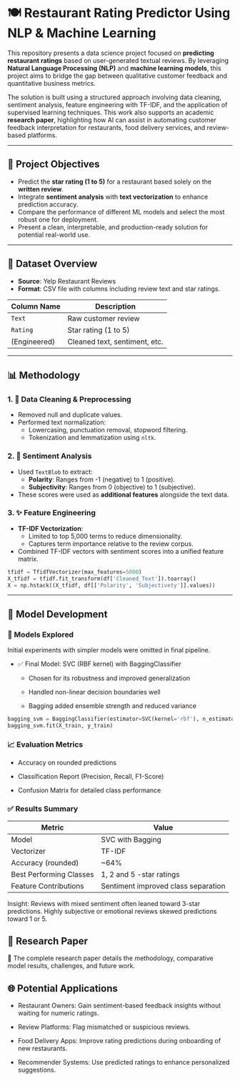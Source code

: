 # 🍽️ Restaurant Rating Predictor Using NLP & Machine Learning

This repository presents a data science project focused on **predicting restaurant ratings** based on user-generated textual reviews. By leveraging **Natural Language Processing (NLP)** and **machine learning models**, this project aims to bridge the gap between qualitative customer feedback and quantitative business metrics.

The solution is built using a structured approach involving data cleaning, sentiment analysis, feature engineering with TF-IDF, and the application of supervised learning techniques. This work also supports an academic **research paper**, highlighting how AI can assist in automating customer feedback interpretation for restaurants, food delivery services, and review-based platforms.

---

## 🧠 Project Objectives

- Predict the **star rating (1 to 5)** for a restaurant based solely on the **written review**.
- Integrate **sentiment analysis** with **text vectorization** to enhance prediction accuracy.
- Compare the performance of different ML models and select the most robust one for deployment.
- Present a clean, interpretable, and production-ready solution for potential real-world use.

---

## 📂 Dataset Overview

- **Source**: Yelp Restaurant Reviews  
- **Format**: CSV file with columns including review text and star ratings.

| Column Name | Description                  |
|-------------|------------------------------|
| `Text`      | Raw customer review          |
| `Rating`    | Star rating (1 to 5)         |
| (Engineered)| Cleaned text, sentiment, etc.|

---

## 📊 Methodology

### 1. 🧹 Data Cleaning & Preprocessing
- Removed null and duplicate values.
- Performed text normalization:
  - Lowercasing, punctuation removal, stopword filtering.
  - Tokenization and lemmatization using `nltk`.

### 2. 💬 Sentiment Analysis
- Used `TextBlob` to extract:
  - **Polarity**: Ranges from -1 (negative) to 1 (positive).
  - **Subjectivity**: Ranges from 0 (objective) to 1 (subjective).
- These scores were used as **additional features** alongside the text data.

### 3. ✨ Feature Engineering
- **TF-IDF Vectorization**:
  - Limited to top 5,000 terms to reduce dimensionality.
  - Captures term importance relative to the review corpus.
- Combined TF-IDF vectors with sentiment scores into a unified feature matrix.

```python
tfidf = TfidfVectorizer(max_features=5000)
X_tfidf = tfidf.fit_transform(df['Cleaned_Text']).toarray()
X = np.hstack((X_tfidf, df[['Polarity', 'Subjectivety']].values))
```

---

## 🤖 Model Development

### 🧪 Models Explored
  Initial experiments with simpler models were omitted in final pipeline.

- ✅ Final Model: SVC (RBF kernel) with BaggingClassifier

   - Chosen for its robustness and improved generalization

   - Handled non-linear decision boundaries well

   - Bagging added ensemble strength and reduced variance

```python
bagging_svm = BaggingClassifier(estimator=SVC(kernel='rbf'), n_estimators=10, random_state=42)
bagging_svm.fit(X_train, y_train)
```
### 📈 Evaluation Metrics
- Accuracy on rounded predictions

- Classification Report (Precision, Recall, F1-Score)

- Confusion Matrix for detailed class performance

### ✅ Results Summary
| Metric	                 | Value                               |
|--------------------------|-------------------------------------|
|Model	                   | SVC with Bagging                    |
|Vectorizer	               | TF-IDF                              |
|Accuracy (rounded)        | ~64%                                |
|Best Performing Classes	 | 1, 2 and 5 -star ratings            |
|Feature Contributions	   | Sentiment improved class separation |

Insight: Reviews with mixed sentiment often leaned toward 3-star predictions. Highly subjective or emotional reviews skewed predictions toward 1 or 5.

## 📄 Research Paper
📑 The complete research paper details the methodology, comparative model results, challenges, and future work.

## 🌐 Potential Applications
- Restaurant Owners: Gain sentiment-based feedback insights without waiting for numeric ratings.

- Review Platforms: Flag mismatched or suspicious reviews.

- Food Delivery Apps: Improve rating predictions during onboarding of new restaurants.

- Recommender Systems: Use predicted ratings to enhance personalized suggestions.

